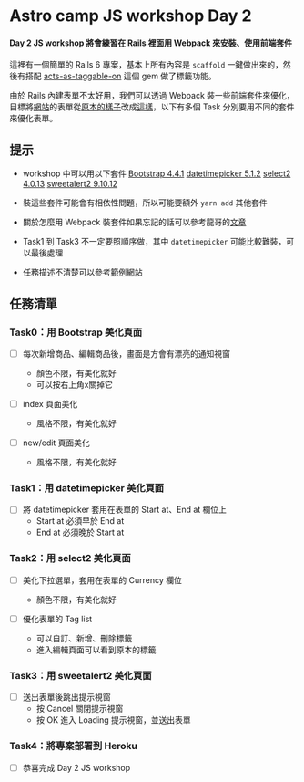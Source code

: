 # Astro camp JS workshop Day 2

#### Day 2 JS workshop 將會練習在 Rails 裡面用 Webpack 來安裝、使用前端套件

這裡有一個簡單的 Rails 6 專案，基本上所有內容是 `scaffold` 一鍵做出來的，然後有搭配 [acts-as-taggable-on](https://github.com/mbleigh/acts-as-taggable-on) 這個 gem 做了標籤功能。

由於 Rails 內建表單不太好用，我們可以透過 Webpack 裝一些前端套件來優化，目標將[網站](https://js-workshop-0216002.herokuapp.com/)的表單從[原本的樣子](https://js-workshop-0216002.herokuapp.com/products/original_new)改成[這樣](https://js-workshop-0216002.herokuapp.com/products/new)，以下有多個 Task 分別要用不同的套件來優化表單。


## 提示

- workshop 中可以用以下套件
[Bootstrap 4.4.1](https://yarnpkg.com/package/bootstrap)
[datetimepicker 5.1.2](https://yarnpkg.com/package/tempusdominus-bootstrap-4)
[select2 4.0.13](https://yarnpkg.com/package/select2)
[sweetalert2 9.10.12](https://yarnpkg.com/package/sweetalert2)

- 裝這些套件可能會有相依性問題，所以可能要額外 `yarn add` 其他套件

- 關於怎麼用 Webpack 裝套件如果忘記的話可以參考龍哥的[文章](https://kaochenlong.com/2019/11/21/webpacker-with-rails-part-1/)

- Task1 到 Task3 不一定要照順序做，其中 `datetimepicker` 可能比較難裝，可以最後處理

- 任務描述不清楚可以參考[範例網站](https://js-workshop-0216002.herokuapp.com/)

## 任務清單
### Task0：用 Bootstrap 美化頁面

- [ ] 每次新增商品、編輯商品後，畫面是方會有漂亮的通知視窗
  - 顏色不限，有美化就好
  - 可以按右上角x關掉它

- [ ] index 頁面美化
  - 風格不限，有美化就好

- [ ] new/edit 頁面美化
  - 風格不限，有美化就好

### Task1：用 datetimepicker 美化頁面

- [ ] 將 datetimepicker 套用在表單的 Start at、End at 欄位上
  - Start at 必須早於 End at
  - End at 必須晚於 Start at

### Task2：用 select2 美化頁面

- [ ] 美化下拉選單，套用在表單的 Currency 欄位
  - 顏色不限，有美化就好

- [ ] 優化表單的 Tag list
  - 可以自訂、新增、刪除標籤
  - 進入編輯頁面可以看到原本的標籤

### Task3：用 sweetalert2 美化頁面

- [ ] 送出表單後跳出提示視窗
  - 按 Cancel 關閉提示視窗
  - 按 OK 進入 Loading 提示視窗，並送出表單


### Task4：將專案部署到 Heroku
- [ ] 恭喜完成 Day 2 JS workshop
